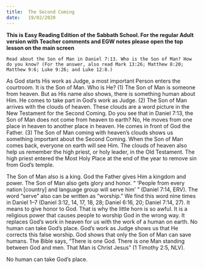 ```yaml
---
title:  The Second Coming
date:   19/02/2020
---
```


**This is Easy Reading Edition of the Sabbath School. For the regular Adult version with Teacher comments and EGW notes please open the top lesson on the main screen** 

`Read about the Son of Man in Daniel 7:13. Who is the Son of Man? How do you know? (For the answer, also read Mark 13:26; Matthew 8:20; Matthew 9:6; Luke 9:26; and Luke 12:8.)`

As God starts His work as Judge, a most important Person enters the courtroom. It is the Son of Man. Who is He? (1) The Son of Man is someone from heaven. But as His name also shows, there is something human about Him. He comes to take part in God’s work as Judge. (2) The Son of Man arrives with the clouds of heaven. These clouds are a word picture in the New Testament for the Second Coming. Do you see that in Daniel 7:13, the Son of Man does not come from heaven to earth? No, He moves from one place in heaven to another place in heaven. He comes in front of God the Father. (3) The Son of Man coming with heaven’s clouds shows us something important about the Second Coming. When the Son of Man comes back, everyone on earth will see Him. The clouds of heaven also help us remember the high priest, or holy leader, in the Old Testament. The high priest entered the Most Holy Place at the end of the year to remove sin from God’s temple.

The Son of Man also is a king. God the Father gives Him a kingdom and power. The Son of Man also gets glory and honor. “ ‘People from every nation [country] and language group will serve him’ ” (Daniel 7:14, ERV). The word “serve” also can be written as “worship.” We find this word nine times in Daniel 1–7 (Daniel 3:12, 14, 17, 18, 28; Daniel 6:16, 20; Daniel 7:14, 27). It means to give honor to God. That is why the little horn is so awful. It is a religious power that causes people to worship God in the wrong way. It replaces God’s work in heaven for us with the work of a human on earth. No human can take God’s place. God’s work as Judge shows us that He corrects this false worship. God shows that only the Son of Man can save humans. The Bible says, “There is one God. There is one Man standing between God and men. That Man is Christ Jesus” (1 Timothy 2:5, NLV).

No human can take God’s place.
